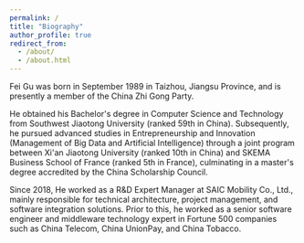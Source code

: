 ```yaml
---
permalink: /
title: "Biography"
author_profile: true
redirect_from: 
  - /about/
  - /about.html
---
```


Fei Gu was born in September 1989 in Taizhou, Jiangsu Province, and is presently a member of the China Zhi Gong Party. 

He obtained his Bachelor's degree in Computer Science and Technology from Southwest Jiaotong University (ranked 59th in China). Subsequently, he pursued advanced studies in Entrepreneurship and Innovation (Management of Big Data and Artificial Intelligence) through a joint program between Xi'an Jiaotong University (ranked 10th in China) and SKEMA Business School of France (ranked 5th in France), culminating in a master's degree accredited by the China Scholarship Council.

Since 2018, He worked as a R&D Expert Manager at SAIC Mobility Co., Ltd., mainly responsible for technical architecture, project management, and software integration solutions. Prior to this, he worked as a senior software engineer and middleware technology expert in Fortune 500 companies such as China Telecom, China UnionPay, and China Tobacco.
